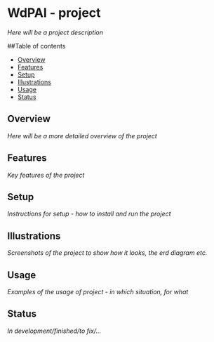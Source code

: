 # WdPAI - project

*Here will be a project description*

##Table of contents

- [Overview](#overview)
- [Features](#features)
- [Setup](#setup)
- [Illustrations](#illustrations)
- [Usage](#usage)
- [Status](#status)

## Overview

*Here will be a more detailed overview of the project*

## Features

*Key features of the project*

## Setup

*Instructions for setup - how to install and run the project*

## Illustrations

*Screenshots of the project to show how it looks, the erd diagram etc.*

## Usage

*Examples of the usage of project - in which situation, for what*

## Status

*In development/finished/to fix/...*
